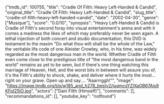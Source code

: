 {"tmdb_id": 100755, "title": "Cradle Of Filth: Heavy Left-Handed & Candid", "original_title": "Cradle Of Filth: Heavy Left-Handed & Candid", "slug_title": "cradle-of-filth-heavy-left-handed-candid", "date": "2002-04-30", "genre": ["Musique"], "score": "0.0/10", "synopsis": "Heavy Left-Handed &amp; Candid is Cradle of Filth's second foray into visual entertainment's arena and with it comes a madness the likes of which may preferably never be seen again.  A lethal injection of both concert and studio documentation, this DVD is testament to the maxim \"Do what thou wilt shall be the whole of the Law,\" the veritable life code of one Aleister Crowley, who, in his time, was widely regarded as the most dangerous man in the world. Whether Cradle of Filth even come close to the prestigious title of \"the most dangerous band in the world\" remains as yet to be seen, but if there's one thing watching this marriage of Heaven, Hell, and the worst bits in between will assure you of, it's the Filth's ability to shock, shake, and deliver where it hurts the most... right on your grave.  Open up and say.... \"Aaarrrggh!\"", "image": "https://image.tmdb.org/t/p/w185_and_h278_bestv2/juqmcsYZIXaOB67Ais9KFpI25lO.jpg", "actors": ["Dani Filth (Himself)"], "comments": [], "recommandations_id": [], "youtube_key": "notfound"}